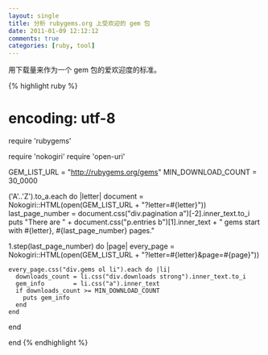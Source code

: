 ```yaml
---
layout: single
title: 分析 rubygems.org 上受欢迎的 gem 包
date: 2011-01-09 12:12:12
comments: true
categories: [ruby, tool]
---
```


用下载量来作为一个 gem 包的爱欢迎度的标准。

{% highlight ruby %}
# encoding: utf-8
require 'rubygems'

require 'nokogiri'
require 'open-uri'

GEM_LIST_URL = "http://rubygems.org/gems"
MIN_DOWNLOAD_COUNT = 30_0000

('A'..'Z').to_a.each do |letter|
  document = Nokogiri::HTML(open(GEM_LIST_URL + "?letter=#{letter}"))
  last_page_number =  document.css("div.pagination a")[-2].inner_text.to_i
  puts "There are " + document.css("p.entries b")[1].inner_text + " gems start with #{letter}, #{last_page_number} pages."


  1.step(last_page_number) do |page|
    every_page = Nokogiri::HTML(open(GEM_LIST_URL + "?letter=#{letter}&page=#{page}"))

    every_page.css("div.gems ol li").each do |li|
      downloads_count = li.css("div.downloads strong").inner_text.to_i
      gem_info        = li.css("a").inner_text
      if downloads_count >= MIN_DOWNLOAD_COUNT
        puts gem_info
      end
    end
  end

end
{% endhighlight %}